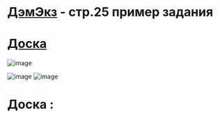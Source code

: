 # [ДэмЭкз](https://bom.firpo.ru/Public/86) - стр.25 пример задания
# [Доска](https://ru.yougile.com/team/ac02a06127a4/%D0%9F%D1%80%D0%B8%D0%BC%D0%B5%D1%80-%D0%BF%D1%80%D0%BE%D0%B5%D0%BA%D1%82%D0%B0/%D0%B4%D1%8D%D0%BC%D1%8D%D0%BA%D0%B7%D0%B0%D0%BC%D0%B5%D0%BD)
![image](https://github.com/user-attachments/assets/38324075-d5eb-4df9-bc35-68a218624077)

![image](https://github.com/user-attachments/assets/ef36e9eb-02cb-4252-9db1-252b0aff40c5)
![image](https://github.com/user-attachments/assets/7402caa1-10e0-4980-968c-39fecbed7482)
# Доска : 
